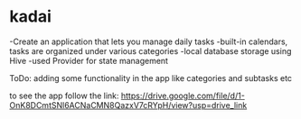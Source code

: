 # kadai


-Create an application that lets you manage daily tasks
-built-in calendars, tasks are organized under various categories
-local database storage using Hive
-used Provider for state management

ToDo:
adding some functionality in the app like categories and subtasks etc

to see the app follow the link: https://drive.google.com/file/d/1-OnK8DCmtSNl6ACNaCMN8QazxV7cRYpH/view?usp=drive_link
